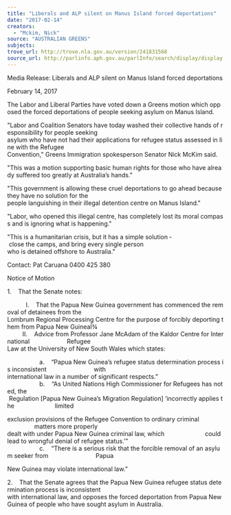 ```yaml
---
title: "Liberals and ALP silent on Manus Island forced deportations"
date: "2017-02-14"
creators:
  - "Mckim, Nick"
source: "AUSTRALIAN GREENS"
subjects:
trove_url: http://trove.nla.gov.au/version/241831568
source_url: http://parlinfo.aph.gov.au/parlInfo/search/display/display.w3p;query=Id%3A%22media/pressrel/5099790%22
---
```


 Media Release: Liberals and ALP silent on Manus Island forced deportations

 February 14, 2017

 The Labor and Liberal Parties have voted down a Greens motion which opposed the forced deportations of people seeking asylum on Manus Island.

 "Labor and Coalition Senators have today washed their collective hands of responsibility for people seeking asylum who have not had their applications for refugee status assessed in line with the Refugee Convention," Greens Immigration spokesperson Senator Nick McKim said.

 "This was a motion supporting basic human rights for those who have already suffered too greatly at Australia’s hands."

 "This government is allowing these cruel deportations to go ahead because they have no solution for the people languishing in their illegal detention centre on Manus Island."

 "Labor, who opened this illegal centre, has completely lost its moral compass and is ignoring what is happening."

 "This is a humanitarian crisis, but it has a simple solution ­ close the camps, and bring every single person who is detained offshore to Australia."

 Contact: Pat Caruana 0400 425 380

 Notice of Motion

 1.    That the Senate notes:

            I.    That the Papua New Guinea government has commenced the removal of detainees from the Lombrum Regional Processing Centre for the purpose of forcibly deporting them from Papua New GuineaÍ¾          II.    Advice from Professor Jane McAdam of the Kaldor Centre for International                      Refugee Law at the University of New South Wales which states:

                    a.    “Papua New Guinea’s refugee status determination process is inconsistent                            with international law in a number of significant respects.”                    b.    “As United Nations High Commissioner for Refugees has noted, the                                        Regulation [Papua New Guinea’s Migration Regulation] ‘incorrectly applies the                        limited

 exclusion provisions of the Refugee Convention to ordinary criminal                              matters more properly dealt with under Papua New Guinea criminal law, which                        could lead to wrongful denial of refugee status.’”                    c.    “There is a serious risk that the forcible removal of an asylum seeker from                            Papua

 New Guinea may violate international law.”

 2.    That the Senate agrees that the Papua New Guinea refugee status determination process is inconsistent with international law, and opposes the forced deportation from Papua New Guinea of people who have sought asylum in Australia.

